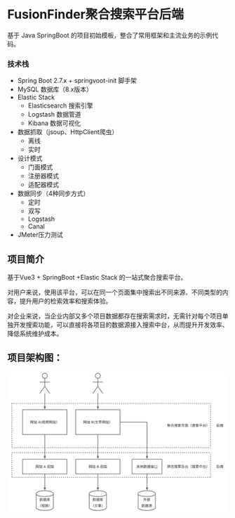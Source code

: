 # FusionFinder聚合搜索平台后端


基于 Java SpringBoot 的项目初始模板，整合了常用框架和主流业务的示例代码。


### 技术栈

- Spring Boot 2.7.x + springvoot-init 脚手架
- MySQL 数据库（8.x版本）
- Elastic Stack
  - Elasticsearch 搜索引擎
  - Logstash 数据管道
  - Kibana 数据可视化
- 数据抓取（jsoup、HttpClient爬虫）
  - 离线
  - 实时
- 设计模式
  - 门面模式
  - 注册器模式
  - 适配器模式
- 数据同步（4种同步方式）
  - 定时
  - 双写
  - Logstash
  - Canal
- JMeter压力测试

## 项目简介
基于Vue3 + SpringBoot +Elastic Stack 的一站式聚合搜索平台。

对用户来说，使用该平台，可以在同一个页面集中搜索出不同来源、不同类型的内容，提升用户的检索效率和搜索体验。

对企业来说，当企业内部又多个项目数据都存在搜索需求时，无需针对每个项目单独开发搜索功能，可以直接将各项目的数据源接入搜索中台，从而提升开发效率、降低系统维护成本。

## 项目架构图：

![image](https://github.com/wuliOVO/zxff-backend/blob/021832f496b3f96b20ee526063cf3932220571ac/doc/framework.png)
